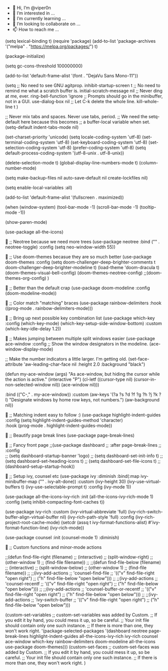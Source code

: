 - 👋 Hi, I’m @viper0n
- 👀 I’m interested in ...
- 🌱 I’m currently learning ...
- 💞️ I’m looking to collaborate on ...
- 📫 How to reach me ...

<!---
viper0n/viper0n is a ✨ special ✨ repository because its `README.md` (this file) appears on your GitHub profile.
You can click the Preview link to take a look at your changes.
--->

(setq lexical-binding t)
(require 'package)
(add-to-list 'package-archives '("melpa" . "https://melpa.org/packages/") t)

(package-initialize)

(setq gc-cons-threshold 100000000)

(add-to-list 'default-frame-alist '(font . "DejaVu Sans Mono-11"))

(setq
 ;; No need to see GNU agitprop.
 inhibit-startup-screen t
 ;; No need to remind me what a scratch buffer is.
 initial-scratch-message nil
 ;; Never ding at me, ever.
 ring-bell-function 'ignore
 ;; Prompts should go in the minibuffer, not in a GUI.
 use-dialog-box nil
 ;; Let C-k delete the whole line.
 kill-whole-line t
 )

;; Never mix tabs and spaces. Never use tabs, period.
;; We need the setq-default here because this becomes
;; a buffer-local variable when set.
(setq-default indent-tabs-mode nil)

(set-charset-priority 'unicode)
(setq locale-coding-system 'utf-8)
(set-terminal-coding-system 'utf-8)
(set-keyboard-coding-system 'utf-8)
(set-selection-coding-system 'utf-8)
(prefer-coding-system 'utf-8)
(setq default-process-coding-system '(utf-8-unix . utf-8-unix))

(delete-selection-mode t)
(global-display-line-numbers-mode t)
(column-number-mode)

(setq
 make-backup-files nil
 auto-save-default nil
 create-lockfiles nil)

(setq enable-local-variables :all)


(add-to-list 'default-frame-alist '(fullscreen . maximized))

(when (window-system)
  (tool-bar-mode -1)
  (scroll-bar-mode -1)
  (tooltip-mode -1))

(show-paren-mode)

(use-package all-the-icons)


;; Neotree because we need more trees
(use-package neotree
  :bind ("<f2>" . neotree-toggle)
  :config (setq neo-window-width 55))


;; Use doom-themes becasue they are so much better
(use-package doom-themes
  :config
  (setq doom-challenger-deep-brighter-comments t
        doom-challenger-deep-brighter-modeline t)
  (load-theme 'doom-dracula t)
  (doom-themes-visual-bell-config)
  (doom-themes-neotree-config)
  ;;(doom-themes-org-config)
  )


;; Better than the default crap
(use-package doom-modeline
  :config (doom-modeline-mode))


;; Color match "matching" braces
(use-package rainbow-delimiters
  :hook ((prog-mode . rainbow-delimiters-mode)))


;; Bring up next possible key combination list
(use-package which-key
  :config
  (which-key-mode)
  (which-key-setup-side-window-bottom)
  :custom (which-key-idle-delay 1.2))


;; Makes jumping between multiple split windows easier
(use-package ace-window
  :config
  ;; Show the window designators in the modeline.
  (ace-window-display-mode)

   ;; Make the number indicators a little larger. I'm getting old.
  (set-face-attribute 'aw-leading-char-face nil :height 2.0 :background "black")

  (defun my-ace-window (args)
    "As ace-window, but hiding the cursor while the action is active."
    (interactive "P")
    (cl-letf
        ((cursor-type nil)
         (cursor-in-non-selected-window nil))
      (ace-window nil)))


  :bind (("C-," . my-ace-window))
  :custom
  (aw-keys '(?a ?s ?d ?f ?g ?h ?j ?k ?l) "Designate windows by home row keys, not numbers.")
  (aw-background nil))


;; Matching indent easy to follow :)
(use-package highlight-indent-guides
  :config
  (setq highlight-indent-guides-method 'character)  
  :hook (prog-mode . highlight-indent-guides-mode))


;; Beautify page break lines
(use-package page-break-lines)


;; Fancy front page
;;(use-package dashboard
;;  :after page-break-lines
;;  :config  
;;  (setq dashboard-startup-banner 'logo)
;;  (setq dashboard-set-init-info t)
;;  (setq dashboard-set-heading-icons t)
;;  (setq dashboard-set-file-icons t)
;;  (dashboard-setup-startup-hook))


;; Setup ivy, counsel etc
(use-package ivy
  :diminish
  :bind(:map ivy-minibuffer-map
        ("<return>" . ivy-alt-done))
  :custom
  (ivy-height 30)
  (ivy-use-virtual-buffers t)
  (ivy-use-selectable-prompt t)
  :config
  (ivy-mode 1))

(use-package all-the-icons-ivy-rich
  :init (all-the-icons-ivy-rich-mode 1)
  :config
  (setq inhibit-compacting-font-caches t))

(use-package ivy-rich
  :custom
  (ivy-virtual-abbreviate 'full)
  (ivy-rich-switch-buffer-align-virtual-buffer nil)
  (ivy-rich-path-style 'full)
  :config
  (ivy-rich-project-root-cache-mode)
  (setcdr (assq t ivy-format-functions-alist) #'ivy-format-function-line)
  (ivy-rich-mode))

(use-package counsel
  :init
  (counsel-mode 1)
  :diminish)


;; Custom functions and minor-mode actions

;;(defun find-file-right (filename)
;;  (interactive)
;;  (split-window-right)
;;  (other-window 1)
;;  (find-file filename))
;;
;;(defun find-file-below (filename)
;;  (interactive)
;;  (split-window-below)
;;  (other-window 1)
;;  (find-file filename))
;;
;;(ivy-add-actions
;; 'counsel-find-file
;; '(("v" find-file-right "open right")
;;   ("h" find-file-below "open below")))
;;
;;(ivy-add-actions
;; 'counsel-recentf
;; '(("v" find-file-right "open right")
;;   ("h" find-file-below "open below")))
;;
;;(ivy-add-actions
;; 'counsel-buffer-or-recentf
;; '(("v" find-file-right "open right")
;;   ("h" find-file-below "open below")))
;;
;;(ivy-add-actions
;; 'ivy-switch-buffer
;; '(("v" find-file-right "open right")
;;   ("h" find-file-below "open below")))

(custom-set-variables
 ;; custom-set-variables was added by Custom.
 ;; If you edit it by hand, you could mess it up, so be careful.
 ;; Your init file should contain only one such instance.
 ;; If there is more than one, they won't work right.
 '(package-selected-packages
   '(dashboard neotree page-break-lines highlight-indent-guides all-the-icons-ivy-rich ivy-rich counsel ace-window which-key rainbow-delimiters doom-modeline all-the-icons use-package doom-themes)))
(custom-set-faces
 ;; custom-set-faces was added by Custom.
 ;; If you edit it by hand, you could mess it up, so be careful.
 ;; Your init file should contain only one such instance.
 ;; If there is more than one, they won't work right.
 )
